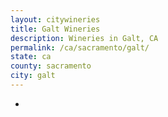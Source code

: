 ```yaml
---
layout: citywineries
title: Galt Wineries
description: Wineries in Galt, CA
permalink: /ca/sacramento/galt/
state: ca
county: sacramento
city: galt
---
```

-
